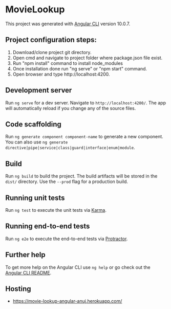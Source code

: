# MovieLookup

This project was generated with [Angular CLI](https://github.com/angular/angular-cli) version 10.0.7.

## Project configuration steps:
1) Download/clone project git directory.
2) Open cmd and navigate to project folder where package.json file exist.
3) Run "npm install" command to install node_modules
4) Once installation done run "ng serve" or "npm start" command.
5) Open browser and type http://localhost:4200.

## Development server

Run `ng serve` for a dev server. Navigate to `http://localhost:4200/`. The app will automatically reload if you change any of the source files.

## Code scaffolding

Run `ng generate component component-name` to generate a new component. You can also use `ng generate directive|pipe|service|class|guard|interface|enum|module`.

## Build

Run `ng build` to build the project. The build artifacts will be stored in the `dist/` directory. Use the `--prod` flag for a production build.

## Running unit tests

Run `ng test` to execute the unit tests via [Karma](https://karma-runner.github.io).

## Running end-to-end tests

Run `ng e2e` to execute the end-to-end tests via [Protractor](http://www.protractortest.org/).

## Further help

To get more help on the Angular CLI use `ng help` or go check out the [Angular CLI README](https://github.com/angular/angular-cli/blob/master/README.md).

## Hosting
- https://movie-lookup-angular-anuj.herokuapp.com/
